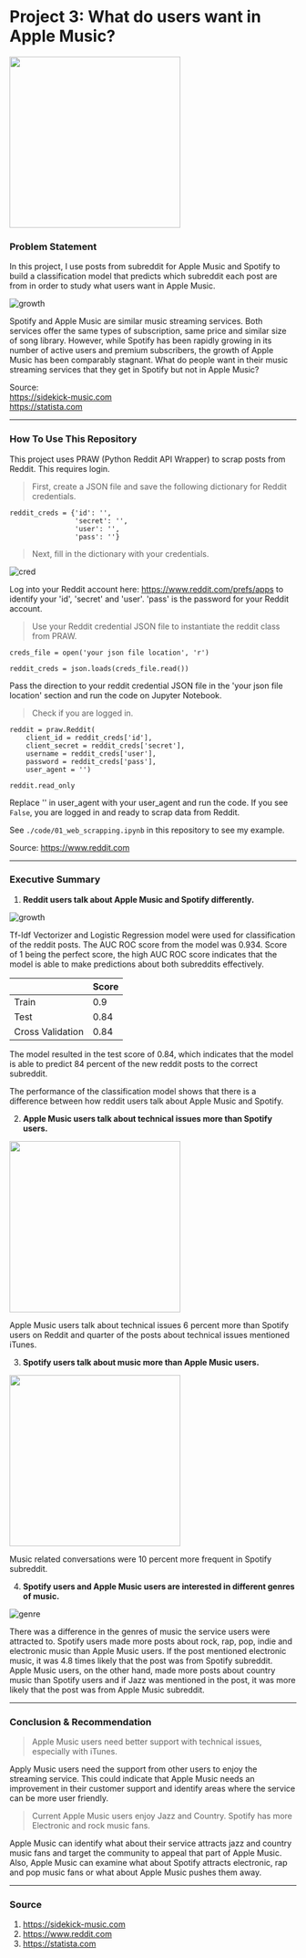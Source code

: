 # Project 3: What do users want in Apple Music?
<img src = "./assets/image/intro_img.jpg" width="300"/>

### Problem Statement
In this project, I use posts from subreddit for Apple Music and Spotify to build a classification model that predicts which subreddit each post are from in order to study what users want in Apple Music.

![growth](./assets/image/app_spot.png)

Spotify and Apple Music are similar music streaming services. Both services offer the same types of subscription, same price and similar size of song library. However, while Spotify has been rapidly growing in its number of active users and premium subscribers, the growth of Apple Music has been comparably stagnant. What do people want in their music streaming services that they get in Spotify but not in Apple Music?          

Source:                    
https://sidekick-music.com        
https://statista.com            
______

### How To Use This Repository
This project uses PRAW (Python Reddit API Wrapper) to scrap posts from Reddit. This requires login.

>First, create a JSON file and save the following dictionary for Reddit credentials.

```
reddit_creds = {'id': '',
                'secret': '',
                'user': '',
                'pass': ''}
```
>Next, fill in the dictionary with your credentials.

![cred](./assets/image/reddit.png)

Log into your Reddit account here: https://www.reddit.com/prefs/apps to identify your 'id', 'secret' and 'user'. 'pass' is the password for your Reddit account.

> Use your Reddit credential JSON file to instantiate the reddit class from PRAW.

```
creds_file = open('your json file location', 'r')

reddit_creds = json.loads(creds_file.read())
```

Pass the direction to your reddit credential JSON file in the 'your json file location' section and run the code on Jupyter Notebook.

> Check if you are logged in.

```
reddit = praw.Reddit(
    client_id = reddit_creds['id'],
    client_secret = reddit_creds['secret'],
    username = reddit_creds['user'],
    password = reddit_creds['pass'],
    user_agent = '')

reddit.read_only
```

Replace '' in user_agent with your user_agent and run the code. If you see `False`, you are logged in and ready to scrap data from Reddit.

See `./code/01_web_scrapping.ipynb` in this repository to see my example.

Source: https://www.reddit.com
____________
### Executive Summary
1. **Reddit users talk about Apple Music and Spotify differently.**

![growth](./assets/image/aucroc.png)

Tf-Idf Vectorizer and Logistic Regression model were used for classification of the reddit posts. The AUC ROC score from the model was 0.934. Score of 1 being the perfect score, the high AUC ROC score indicates that the model is able to make predictions about both subreddits effectively.

|  | Score |
| ----------- | ----------- |
| Train | 0.9 |
| Test | 0.84 |
| Cross Validation | 0.84 |

The model resulted in the test score of 0.84, which indicates that the model is able to predict 84 percent of the new reddit posts to the correct subreddit.

The performance of the classification model shows that there is a difference between how reddit users talk about Apple Music and Spotify.

2. **Apple Music users talk about technical issues more than Spotify users.**

<img src = "./assets/image/tech_issue.png" width="300"/>

Apple Music users talk about technical issues 6 percent more than Spotify users on Reddit and quarter of the posts about technical issues mentioned iTunes.

3. **Spotify users talk about music more than Apple Music users.**

<img src = "./assets/image/music.png" width="300"/>

Music related conversations were 10 percent more frequent in Spotify subreddit.

4. **Spotify users and Apple Music users are interested in different genres of music.**

![genre](./assets/image/genre.png)

There was a difference in the genres of music the service users were attracted to. Spotify users made more posts about rock, rap, pop, indie and electronic music than Apple Music users. If the post mentioned electronic music, it was 4.8 times likely that the post was from Spotify subreddit.  
Apple Music users, on the other hand, made more posts about country music than Spotify users and if Jazz was mentioned in the post, it was more likely that the post was from Apple Music subreddit.

____________

### Conclusion & Recommendation

> Apple Music users need better support with technical issues, especially with iTunes.

Apply Music users need the support from other users to enjoy the streaming service. This could indicate that Apple Music needs an improvement in their customer support and identify areas where the service can be more user friendly.

> Current Apple Music users enjoy Jazz and Country. Spotify has more Electronic and rock music fans.

Apple Music can identify what about their service attracts jazz and country music fans and target the community to appeal that part of Apple Music. Also, Apple Music can examine what about Spotify attracts electronic, rap and pop music fans or what about Apple Music pushes them away.
____________

### Source
1. https://sidekick-music.com                   
2. https://www.reddit.com
3. https://statista.com
